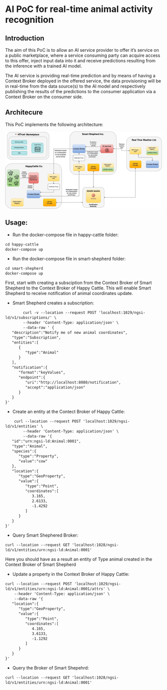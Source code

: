 # AI PoC for real-time animal activity recognition

## Introduction
The aim of this PoC is to allow an AI service provider to offer it’s service on a public marketplace, where a service consuming party can acquire access to this offer, inject input data into it and receive predictions resulting from the inference with a trained AI model.

The AI service is providing real-time prediction and by means of having a Context Broker deployed in the offered service, the data provisioning will be in real-time from the data source(s) to the AI model and respectively publishing the results of the predictions to the consumer application via a Context Broker on the consumer side. 

## Architecure
This PoC implements the following architecture: 

![architecture](https://github.com/RihabFekii/ai-poc/blob/dev/doc/Architecture%20diagrams-Usage%20of%20AI%20service.jpg)

## Usage:
* Run the docker-compose file in happy-cattle folder: 
```shell 
cd happy-cattle
docker-compose up
 ```
* Run the docker-compose file in smart-shepherd folder: 
```shell 
cd smart-shepherd
docker-compose up
 ```

First, start with creating a subsciption from the Context Broker of Smart Shepherd to the Context Broker of Happy Cattle. This will enable Smart Shepherd to receive notification of animal coordinates update. 

* Smart Shepherd creates a subscription:
```shell
        curl -v --location --request POST 'localhost:1029/ngsi-ld/v1/subscriptions/' \
        --header 'Content-Type: application/json' \
        --data-raw ' {
   "description":"Notify me of new animal coordinates",
   "type":"Subscription",
   "entities":[
      {
         "type":"Animal"
      }
   ],
   "notification":{
      "format":"keyValues",
      "endpoint":{
         "uri":"http://localhost:8080/notification",
         "accept":"application/json"
      }
   }
}'
  ```
* Create an entity at the Contect Broker of Happy Cattle:
```shell
    curl --location --request POST 'localhost:1029/ngsi-ld/v1/entities' \
        --header 'Content-Type: application/json' \
        --data-raw '{
   "id":"urn:ngsi-ld:Animal:0001",
   "type":"Animal",
   "species":{
      "type":"Property",
      "value":"cow"
   },
   "location":{
      "type":"GeoProperty",
      "value":{
         "type":"Point",
         "coordinates":[
            3.165,
            2.6133,
            -1.4292
         ]
      }
   }
}'
```
* Query Smart Shephered Broker: 
```shell
curl --location --request GET 'localhost:1028/ngsi-ld/v1/entities/urn:ngsi-ld:Animal:0001'
``` 

Here you should have as a result an entity of Type animal created in the Context Broker of Smart Shepherd

* Update a property in the Context Broker of Happy Cattle: 
```shell
curl --location --request POST 'localhost:1029/ngsi-ld/v1/entities/urn:ngsi-ld:Animal:0001/attrs' \
    --header 'Content-Type: application/json' \
    --data-raw '{
   "location":{
      "type":"GeoProperty",
      "value":{
         "type":"Point",
         "coordinates":[
            4.165,
            3.6133,
            -1.1292
         ]
      }
   }
}'
```
* Query the Broker of Smart Shepehrd:
 ```shell
 curl --location --request GET 'localhost:1028/ngsi-ld/v1/entities/urn:ngsi-ld:Animal:0001'
 ``` 
 
